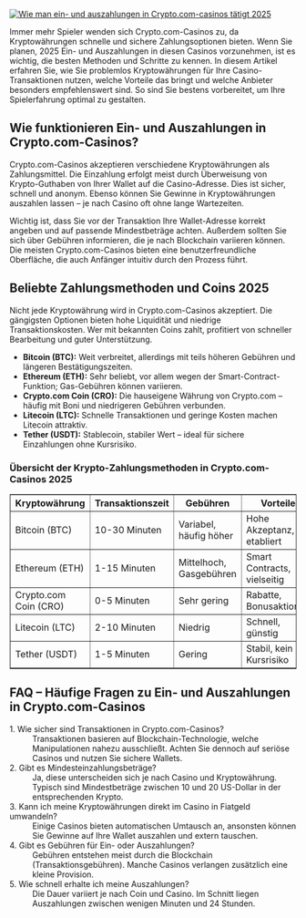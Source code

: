[![Wie man ein- und auszahlungen in Crypto.com-casinos tätigt 2025](https://123-caf.pages.dev/gitsignup.png)](https://vrmoo.ru/Bt82HjjY)

<p>Immer mehr Spieler wenden sich Crypto.com-Casinos zu, da Kryptowährungen schnelle und sichere Zahlungsoptionen bieten. Wenn Sie planen, 2025 Ein- und Auszahlungen in diesen Casinos vorzunehmen, ist es wichtig, die besten Methoden und Schritte zu kennen. In diesem Artikel erfahren Sie, wie Sie problemlos Kryptowährungen für Ihre Casino-Transaktionen nutzen, welche Vorteile das bringt und welche Anbieter besonders empfehlenswert sind. So sind Sie bestens vorbereitet, um Ihre Spielerfahrung optimal zu gestalten.</p>  <h2>Wie funktionieren Ein- und Auszahlungen in Crypto.com-Casinos?</h2> <p>Crypto.com-Casinos akzeptieren verschiedene Kryptowährungen als Zahlungsmittel. Die Einzahlung erfolgt meist durch Überweisung von Krypto-Guthaben von Ihrer Wallet auf die Casino-Adresse. Dies ist sicher, schnell und anonym. Ebenso können Sie Gewinne in Kryptowährungen auszahlen lassen – je nach Casino oft ohne lange Wartezeiten.</p> <p>Wichtig ist, dass Sie vor der Transaktion Ihre Wallet-Adresse korrekt angeben und auf passende Mindestbeträge achten. Außerdem sollten Sie sich über Gebühren informieren, die je nach Blockchain variieren können. Die meisten Crypto.com-Casinos bieten eine benutzerfreundliche Oberfläche, die auch Anfänger intuitiv durch den Prozess führt.</p>  <h2>Beliebte Zahlungsmethoden und Coins 2025</h2> <p>Nicht jede Kryptowährung wird in Crypto.com-Casinos akzeptiert. Die gängigsten Optionen bieten hohe Liquidität und niedrige Transaktionskosten. Wer mit bekannten Coins zahlt, profitiert von schneller Bearbeitung und guter Unterstützung.</p>  <ul>   <li><strong>Bitcoin (BTC):</strong> Weit verbreitet, allerdings mit teils höheren Gebühren und längeren Bestätigungszeiten.</li>   <li><strong>Ethereum (ETH):</strong> Sehr beliebt, vor allem wegen der Smart-Contract-Funktion; Gas-Gebühren können variieren.</li>   <li><strong>Crypto.com Coin (CRO):</strong> Die hauseigene Währung von Crypto.com – häufig mit Boni und niedrigeren Gebühren verbunden.</li>   <li><strong>Litecoin (LTC):</strong> Schnelle Transaktionen und geringe Kosten machen Litecoin attraktiv.</li>   <li><strong>Tether (USDT):</strong> Stablecoin, stabiler Wert – ideal für sichere Einzahlungen ohne Kursrisiko.</li> </ul>  <h3>Übersicht der Krypto-Zahlungsmethoden in Crypto.com-Casinos 2025</h3> <table border="1" cellpadding="6" cellspacing="0">   <thead>     <tr>       <th>Kryptowährung</th>       <th>Transaktionszeit</th>       <th>Gebühren</th>       <th>Vorteile</th>     </tr>   </thead>   <tbody>     <tr>       <td>Bitcoin (BTC)</td>       <td>10-30 Minuten</td>       <td>Variabel, häufig höher</td>       <td>Hohe Akzeptanz, etabliert</td>     </tr>     <tr>       <td>Ethereum (ETH)</td>       <td>1-15 Minuten</td>       <td>Mittelhoch, Gasgebühren</td>       <td>Smart Contracts, vielseitig</td>     </tr>     <tr>       <td>Crypto.com Coin (CRO)</td>       <td>0-5 Minuten</td>       <td>Sehr gering</td>       <td>Rabatte, Bonusaktionen</td>     </tr>     <tr>       <td>Litecoin (LTC)</td>       <td>2-10 Minuten</td>       <td>Niedrig</td>       <td>Schnell, günstig</td>     </tr>     <tr>       <td>Tether (USDT)</td>       <td>1-5 Minuten</td>       <td>Gering</td>       <td>Stabil, kein Kursrisiko</td>     </tr>   </tbody> </table>  <h2>FAQ – Häufige Fragen zu Ein- und Auszahlungen in Crypto.com-Casinos</h2> <dl>   <dt>1. Wie sicher sind Transaktionen in Crypto.com-Casinos?</dt>   <dd>Transaktionen basieren auf Blockchain-Technologie, welche Manipulationen nahezu ausschließt. Achten Sie dennoch auf seriöse Casinos und nutzen Sie sichere Wallets.</dd>    <dt>2. Gibt es Mindesteinzahlungsbeträge?</dt>   <dd>Ja, diese unterscheiden sich je nach Casino und Kryptowährung. Typisch sind Mindestbeträge zwischen 10 und 20 US-Dollar in der entsprechenden Krypto.</dd>    <dt>3. Kann ich meine Kryptowährungen direkt im Casino in Fiatgeld umwandeln?</dt>   <dd>Einige Casinos bieten automatischen Umtausch an, ansonsten können Sie Gewinne auf Ihre Wallet auszahlen und extern tauschen.</dd>    <dt>4. Gibt es Gebühren für Ein- oder Auszahlungen?</dt>   <dd>Gebühren entstehen meist durch die Blockchain (Transaktionsgebühren). Manche Casinos verlangen zusätzlich eine kleine Provision.</dd>    <dt>5. Wie schnell erhalte ich meine Auszahlungen?</dt>   <dd>Die Dauer variiert je nach Coin und Casino. Im Schnitt liegen Auszahlungen zwischen wenigen Minuten und 24 Stunden.</dd> </dl>